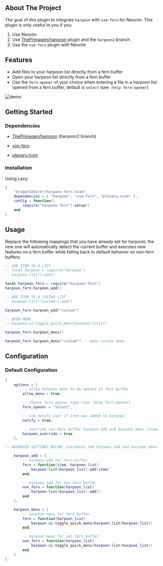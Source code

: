 <!-- ABOUT THE PROJECT -->
## About The Project

The goal of this plugin to integrate `harpoon` with `vim-fern` for Neovim. This plugin is only useful to you if you:

1. Use Neovim
2. Use [ThePrimagen/harpoon](https://github.com/ThePrimeagen/harpoon/tree/harpoon2) plugin and the `harpoon2` branch
3. Use the `vim-fern` plugin with Neovim

<!-- FEATURES -->
## Features

* Add files to your harpoon list directly from a fern buffer
* Open your harpoon list directly from a fern buffer
* Use the `fern-opener` of your choice when entering a file in a harpoon list opened from a fern buffer, default is `select` (see `:help fern-opener`)

![demo](assets/demo.gif)

<!-- GETTING STARTED -->
## Getting Started

### Dependencies

* [ThePrimagen/harpoon](https://github.com/ThePrimeagen/harpoon/tree/harpoon2) (harpoon2 branch)

* [vim-fern](https://github.com/lambdalisue/vim-fern)

* [plenary.nvim](https://github.com/nvim-lua/plenary.nvim)


### Installation

Using Lazy:

```lua
{
    "dragonlobster/harpoon-fern.nvim"
    dependencies = { "harpoon", "vim-fern", "plenary.nvim" },
    config = function()
        require("harpoon-fern").setup()
    end
}
```

<!-- USAGE -->
## Usage

Replace the following mappings that you have already set for harpoon; the new one will automatically detect the current buffer and executes new features on a fern buffer while falling back to default behavior on non-fern buffers:

```lua
-- ADD ITEM TO A LIST
-- local harpoon = require("harpoon")
-- harpoon:list():add()

local harpoon_fern = require("harpoon-fern")
harpoon_fern.harpoon_add()

-- ADD ITEM TO A CUSTOM LIST
-- harpoon:list("custom"):add()

harpoon_fern.harpoon_add("custom")

-- OPEN MENU
-- harpoon.ui:toggle_quick_menu(harpoon:list())

harpoon_fern.harpoon_menu()

harpoon_fern.harpoon_menu("custom") -- open custom menu
```


<!-- CONFIGURATION -->
## Configuration

### Default Configuration
```lua
{
    options = {
        -- allow harpoon menu to be opened in fern buffer
        allow_menu = true,

        -- choose fern opener type (see :help fern-opener)
        fern_opener = "select",

        -- vim.notify user if item was added to harpoon
        notify = true,

        -- override non-fern buffer harpoon add and harpoon menu (leave this as true unless you know what you are doing)
        harpoon_override = true
    },

-- ADVANCED SETTINGS BELOW: customize the harpoon_add and harpoon_menu functions for fern and non-fern buffers if you want.

    harpoon_add = {
        -- harpoon add for fern buffer
        fern = function(item, harpoon_list)
            harpoon:list(harpoon_list):add(item)
        end,

        -- harpoon add for non fern buffer
        non_fern = function(harpoon_list)
            harpoon:list(harpoon_list):add()
        end
    },

    harpoon_menu = {
        -- harpoon menu for fern buffer
        fern = function(harpoon_list)
            harpoon.ui:toggle_quick_menu(harpoon:list(harpoon_list))
        end,

        -- harpoon menu for non fern buffer
        non_fern = function(harpoon_list)
            harpoon.ui:toggle_quick_menu(harpoon:list(harpoon_list))
        end
    }
}
```

